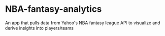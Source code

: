 # NBA-fantasy-analytics
An app that pulls data from Yahoo's NBA fantasy league API to visualize and derive insights into players/teams
